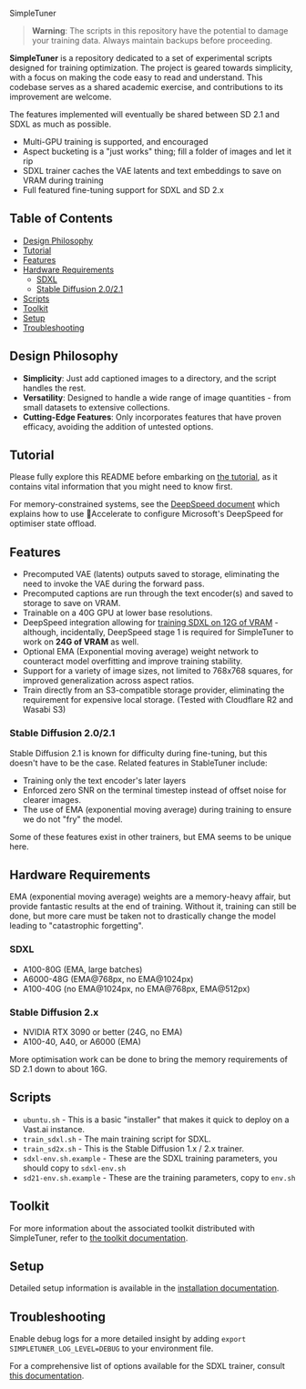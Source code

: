 SimpleTuner

>  **Warning**: The scripts in this repository have the potential to damage your training data. Always maintain backups before proceeding.

**SimpleTuner** is a repository dedicated to a set of experimental scripts designed for training optimization. The project is geared towards simplicity, with a focus on making the code easy to read and understand. This codebase serves as a shared academic exercise, and contributions to its improvement are welcome.

The features implemented will eventually be shared between SD 2.1 and SDXL as much as possible.

* Multi-GPU training is supported, and encouraged
* Aspect bucketing is a "just works" thing; fill a folder of images and let it rip
* SDXL trainer caches the VAE latents and text embeddings to save on VRAM during training
* Full featured fine-tuning support for SDXL and SD 2.x

## Table of Contents

- [Design Philosophy](#design-philosophy)
- [Tutorial](#tutorial)
- [Features](#features)
- [Hardware Requirements](#hardware-requirements)
  - [SDXL](#sdxl)
  - [Stable Diffusion 2.0/2.1](#stable-diffusion-2x)
- [Scripts](#scripts)
- [Toolkit](#toolkit)
- [Setup](#setup)
- [Troubleshooting](#troubleshooting)

## Design Philosophy

- **Simplicity**: Just add captioned images to a directory, and the script handles the rest.
- **Versatility**: Designed to handle a wide range of image quantities - from small datasets to extensive collections.
- **Cutting-Edge Features**: Only incorporates features that have proven efficacy, avoiding the addition of untested options.

## Tutorial

Please fully explore this README before embarking on [the tutorial](/TUTORIAL.md), as it contains vital information that you might need to know first.

For memory-constrained systems, see the [DeepSpeed document](/documentation/DEEPSPEED.md) which explains how to use 🤗Accelerate to configure Microsoft's DeepSpeed for optimiser state offload.

## Features

- Precomputed VAE (latents) outputs saved to storage, eliminating the need to invoke the VAE during the forward pass.
- Precomputed captions are run through the text encoder(s) and saved to storage to save on VRAM.
- Trainable on a 40G GPU at lower base resolutions.
- DeepSpeed integration allowing for [training SDXL on 12G of VRAM](/documentation/DEEPSPEED.md) - although, incidentally, DeepSpeed stage 1 is required for SimpleTuner to work on **24G of VRAM** as well.
- Optional EMA (Exponential moving average) weight network to counteract model overfitting and improve training stability.
- Support for a variety of image sizes, not limited to 768x768 squares, for improved generalization across aspect ratios.
- Train directly from an S3-compatible storage provider, eliminating the requirement for expensive local storage. (Tested with Cloudflare R2 and Wasabi S3)

### Stable Diffusion 2.0/2.1

Stable Diffusion 2.1 is known for difficulty during fine-tuning, but this doesn't have to be the case. Related features in StableTuner include:

- Training only the text encoder's later layers
- Enforced zero SNR on the terminal timestep instead of offset noise for clearer images.
- The use of EMA (exponential moving average) during training to ensure we do not "fry" the model.

Some of these features exist in other trainers, but EMA seems to be unique here.
## Hardware Requirements

EMA (exponential moving average) weights are a memory-heavy affair, but provide fantastic results at the end of training. Without it, training can still be done, but more care must be taken not to drastically change the model leading to "catastrophic forgetting".

### SDXL

* A100-80G (EMA, large batches)
* A6000-48G (EMA@768px, no EMA@1024px)
* A100-40G (no EMA@1024px, no EMA@768px, EMA@512px)

### Stable Diffusion 2.x

* NVIDIA RTX 3090 or better (24G, no EMA)
* A100-40, A40, or A6000 (EMA)

More optimisation work can be done to bring the memory requirements of SD 2.1 down to about 16G.

## Scripts

* `ubuntu.sh` - This is a basic "installer" that makes it quick to deploy on a Vast.ai instance.
* `train_sdxl.sh` - The main training script for SDXL.
* `train_sd2x.sh` - This is the Stable Diffusion 1.x / 2.x trainer.
* `sdxl-env.sh.example` - These are the SDXL training parameters, you should copy to `sdxl-env.sh`
* `sd21-env.sh.example` - These are the training parameters, copy to `env.sh`

## Toolkit

For more information about the associated toolkit distributed with SimpleTuner, refer to [the toolkit documentation](/toolkit/README.md).

## Setup

Detailed setup information is available in the [installation documentation](/INSTALL.md).

## Troubleshooting

Enable debug logs for a more detailed insight by adding `export SIMPLETUNER_LOG_LEVEL=DEBUG` to your environment file.

For a comprehensive list of options available for the SDXL trainer, consult [this documentation](/OPTIONS.md).
